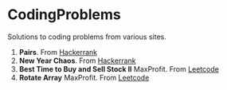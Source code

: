 # CodingProblems

Solutions to coding problems from various sites.

  1. **Pairs**. From [Hackerrank](https://www.hackerrank.com/challenges/pairs/problem)
  2. **New Year Chaos**. From [Hackerrank](https://www.hackerrank.com/challenges/new-year-chaos/problem)
  3. **Best Time to Buy and Sell Stock II** MaxProfit. From [Leetcode](https://leetcode.com/problems/best-time-to-buy-and-sell-stock-ii/)
  4. **Rotate Array** MaxProfit. From [Leetcode](https://leetcode.com/problems/rotate-array/)
